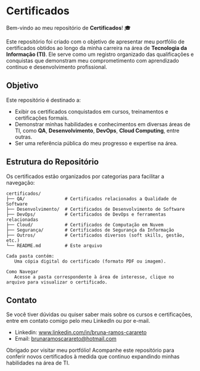 # Certificados
Bem-vindo ao meu repositório de **Certificados**! 🎓

Este repositório foi criado com o objetivo de apresentar meu portfólio de certificados obtidos ao longo da minha carreira na área de **Tecnologia da Informação (TI)**. 
Ele serve como um registro organizado das qualificações e conquistas que demonstram meu comprometimento com aprendizado contínuo e desenvolvimento profissional.

## Objetivo
Este repositório é destinado a:
- Exibir os certificados conquistados em cursos, treinamentos e certificações formais.
- Demonstrar minhas habilidades e conhecimentos em diversas áreas de TI, como **QA**, **Desenvolvimento**, **DevOps**, **Cloud Computing**, entre outras.
- Ser uma referência pública do meu progresso e expertise na área.

## Estrutura do Repositório
Os certificados estão organizados por categorias para facilitar a navegação:

```plaintext
certificados/
├── QA/               # Certificados relacionados a Qualidade de Software
├── Desenvolvimento/  # Certificados de Desenvolvimento de Software
├── DevOps/           # Certificados de DevOps e ferramentas relacionadas
├── Cloud/            # Certificados de Computação em Nuvem
├── Segurança/        # Certificados de Segurança da Informação
├── Outros/           # Certificados diversos (soft skills, gestão, etc.)
└── README.md         # Este arquivo

Cada pasta contém:
   Uma cópia digital do certificado (formato PDF ou imagem).

Como Navegar
   Acesse a pasta correspondente à área de interesse, clique no arquivo para visualizar o certificado.
```

## Contato
Se você tiver dúvidas ou quiser saber mais sobre os cursos e certificações, entre em contato comigo pelo meu LinkedIn ou por e-mail.
  - Linkedin: www.linkedin.com/in/bruna-ramos-carareto
  - Email: brunaramoscarareto@hotmail.com

Obrigado por visitar meu portfólio!
Acompanhe este repositório para conferir novos certificados à medida que continuo expandindo minhas habilidades na área de TI.

